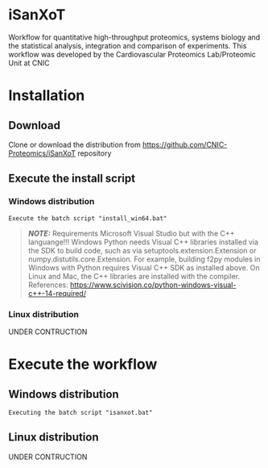 # iSanXoT

Workflow for quantitative high-throughput proteomics, systems biology and the statistical analysis, integration and comparison of experiments.
This workflow was developed by the Cardiovascular Proteomics Lab/Proteomic Unit at CNIC


# Installation

## Download 
Clone or download the distribution from https://github.com/CNIC-Proteomics/iSanXoT repository

## Execute the install script

### Windows distribution
```
Execute the batch script "install_win64.bat"
```

> **_NOTE:_** Requirements Microsoft Visual Studio but with the C++ languange!!!
>Windows Python needs Visual C++ libraries installed via the SDK to build code, such as via setuptools.extension.Extension or numpy.distutils.core.Extension. For example, building f2py modules in Windows with Python requires Visual C++ SDK as installed above. On Linux and Mac, the C++ libraries are installed with the compiler.
>References: https://www.scivision.co/python-windows-visual-c++-14-required/


<!-- Visual C++ Redistributable para Visual Studio 2015 -->
<!-- https://stackoverflow.com/questions/44290672/how-to-download-visual-studio-community-edition-2015-not-2017 -->
<!-- https://go.microsoft.com/fwlink/?LinkId=532606&clcid=0x409 -->
<!-- https://www.microsoft.com/es-es/download/details.aspx?id=48145 -->


### Linux distribution
UNDER CONTRUCTION


# Execute the workflow

## Windows distribution
```
Executing the batch script "isanxot.bat"
```

## Linux distribution
UNDER CONTRUCTION

